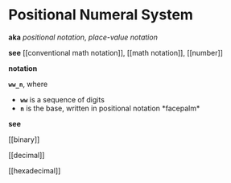 # Positional Numeral System

**aka** _positional notation_, _place-value notation_

**see** [[conventional math notation]], [[math notation]], [[number]]

**notation**

**`ww_n`**, where

- **`ww`** is a sequence of digits
- **`n`** is the base, written in positional notation \*facepalm\*

**see**

[[binary]]

[[decimal]]

[[hexadecimal]]
